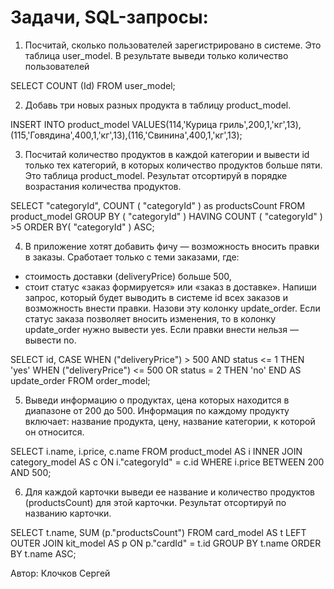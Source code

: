 ﻿# Задачи, SQL-запросы:

1. Посчитай, сколько пользователей зарегистрировано в системе. Это таблица user_model. В результате выведи только количество пользователей

SELECT COUNT (Id) FROM user_model;

2. Добавь три новых разных продукта в таблицу product_model.

INSERT INTO product_model VALUES(114,'Курица гриль',200,1,'кг',13), (115,'Говядина',400,1,'кг',13),(116,'Свинина',400,1,'кг',13);

3. Посчитай количество продуктов в каждой категории и вывести id только тех категорий, в которых количество продуктов больше пяти. Это таблица product_model. Результат отсортируй в порядке возрастания количества продуктов.

SELECT "categoryId",  COUNT ( "categoryId" ) as productsCount   FROM product_model
GROUP BY ( "categoryId" )  HAVING COUNT ( "categoryId" ) >5  ORDER BY( "categoryId" ) ASC;

4. В приложение хотят добавить фичу — возможность вносить правки в заказы. Сработает только с теми заказами, где:
* стоимость доставки (deliveryPrice) больше 500,
* стоит статус «заказ формируется» или «заказ в доставке».
Напиши запрос, который будет выводить в системе id всех заказов и возможность внести правки. Назови эту колонку update_order. Если статус заказа позволяет вносить изменения, то в колонку update_order нужно вывести yes. Если правки внести нельзя — вывести no. 

SELECT id,
       CASE
           WHEN ("deliveryPrice") > 500 AND status  <= 1  THEN 'yes' 
           WHEN ("deliveryPrice") <= 500 OR status  = 2   THEN 'no' 
       END AS update_order
FROM order_model;

5. Выведи информацию о продуктах, цена которых находится в диапазоне от 200 до 500. Информация по каждому продукту включает: название продукта, цену, название категории, к которой он относится.

SELECT i.name, i.price, c.name FROM product_model AS i INNER JOIN category_model AS c ON i."categoryId" = c.id WHERE i.price BETWEEN 200 AND 500;

6. Для каждой карточки выведи ее название и количество продуктов (productsCount) для этой карточки. Результат отсортируй по названию карточки.

SELECT t.name, SUM (p."productsCount") FROM card_model AS t LEFT OUTER JOIN  kit_model AS p ON p."cardId" = t.id GROUP BY t.name ORDER BY  t.name ASC;

Автор: Клочков Сергей 